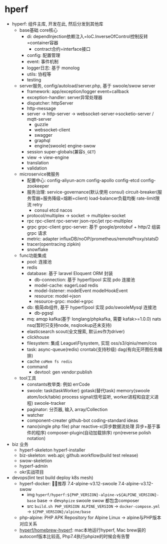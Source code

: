 # hperf

- hyperf: 组件主库, 开发在此, 然后分发到其他库
  - base基础 core核心
    - di: dependInjection依赖注入=IoC.InverseOfControl控制反转=container容器
      - contract合约=interface接口
    - config: 配置管理
    - event: 事件机制
    - logger日志: 基于 monolog
    - utils: 协程等
    - testing
  - server服务, config/autoload/server.php, 基于 swoole/swow server
    - framework: app/exception/logger event+callback
    - exception-handler: server异常处理器
    - dispatcher: httpServer
    - http-message
    - server -> http-server -> websocket-server->socketio-server / mqtt-server
      - guzzle
      - websocket-client
      - swagger
      - graphql
      - engine(swoole) engine-swow
    - session super-globals(兼容`$_GET`)
    - view -> view-engine
    - translation
    - validation
  - microservice微服务
    - 配置中心: config-aliyun-acm config-apollo config-etcd config-zookeeper
    - 服务治理: service-governance(默认使用 consul) circuit-breaker(服务雪崩=服务降级=熔断=client) load-balancer负载均衡 rate-limit限流 retry
      - consul etcd nacos
    - protocol/multiplex -> socket -> multiplex-socket
    - rpc rpc-client rpc-server json-rpc/jet rpc-multiplex
    - grpc grpc-client grpc-server: 基于 google/protobuf + http/2 组装 grpc 请求
    - metric: adapter influxDB/noOP/prometheus/remoteProxy/statsD
    - tracer(opentracing zipkin)
    - snowflake
  - func功能集成
    - pool: 连接池
    - redis
    - database: 基于 laravel Eloquent ORM 封装
      - db-connection: 基于 hyperf/pool 实现 pdo 连接池
      - model-cache: eagerLoad redis
      - model-listener: modelEvent modelHookEvent
      - resource: model->json
      - resource-grpc: model->grpc
    - db: 极简db组件, 基于 hyperf/pool 实现 pdo/swooleMysql 连接池
      - db-pgsql
    - mq: amqp kafka(基于 longlang/phpkafka, 需要 kafak>=1.0.0) nats nsq(暂时只支持node, nsqlookup还未支持)
    - elasticsearch scout(全文搜索, 默认es作为driver)
    - clickhouse
    - filesystem: 集成 League\Flysystem, 实现 oss/s3/qiniu/mem/cos
    - task: async-queue(redis) crontab(支持秒级) dag(有向无环图任务编排)
    - cache `coMem fs redis`
    - command
      - devtool: gen vendor:publish
  - tool工具
    - constants枚举类: 例如 errCode
    - swoole: task(taskWorker) gotask(替代task) memory(swoole atom/lock/table) process signal(信号监听, worker进程和自定义进程) swoole-tracker
    - paginator: 分页器, 输入 array/Collection
    - watcher
    - component-creater github-bot coding-standard ideas
    - nano(single php file) phar reactive-x(异步数据流处理 异步+基于事件的程序) composer-plugin(自动加载排序) rpn(reverse polish notation)
- biz 业务
  - hyperf-skeleton hyperf-installer
  - biz-skeleton: web.api; github.workflow(build test release)
  - swow-skeletion
  - hyperf-admin
  - okr实战项目
- devops(lint test build deploy k8s mesh)
  - hyperf-docker: 推荐 7.4-alpine-v3.12-swoole 7.4-alpine-v3.12-swow
    - img `hyperf/hyperf:${PHP_VERSION}-alpine-v${ALPINE_VERSION}-base` base -> dev`phpize` swoole swow 都包含composer
    - src `build.sh PHP_VERSION ALPINE_VERSION` -> `docker-compose.yml` -> `${PHP_VERSION}/alpine/base`
  - php-alpine: PHP APK Repository for Alpine Linux -> alpine与PHP版本对应关系
  - [hyperf/homebrew-hyperf](https://github.com/hyperf/homebrew-hyperf): mac本地运行hyperf, Mac brew装的autoconf版本比较高, Php7.4执行phpize的时候会有告警
